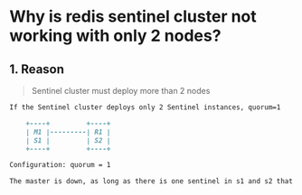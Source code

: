 # Why is redis sentinel cluster not working with only 2 nodes?

## 1. Reason
> Sentinel cluster must deploy more than 2 nodes

```markdown
If the Sentinel cluster deploys only 2 Sentinel instances, quorum=1

	+----+         +----+
	| M1 |---------| R1 |
	| S1 |         | S2 |
	+----+         +----+

Configuration: quorum = 1

The master is down, as long as there is one sentinel in s1 and s2 that the master is down, it can be switched over. At the same time, a sentinel will be elected in s1 and s2 to perform the failover.

```